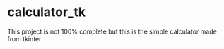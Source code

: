 # calculator_tk
This project is not 100% complete but this is the simple calculator made from tkinter
